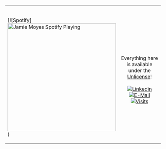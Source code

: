 <table width="100%"> 
  <tr>
  <td width="50%">
      
&nbsp; <br> [![Spotify][<img src="https://novatorem-git-master.jamiemoyes.vercel.app/api/spotify" alt="Jamie Moyes Spotify Playing" width="350" />](https://open.spotify.com/user/21iatcavo2t4tbum42ttpanta))

  </td>
  <td width="50%">

<br><p align="center">Everything here is available under the [Unlicense](https://choosealicense.com/licenses/unlicense/)!<br><br>
  [![Linkedin](https://img.shields.io/badge/linked-in-369?style=flat-square&logo=linkedin&logoColor=white&color=blue)](https://www.linkedin.com/in/andrew-novac)
  [![E-Mail](https://img.shields.io/badge/email-reveal-2a8?style=flat-square&logo=gmail&logoColor=white)](https://mailhide.io/e/5ck1H)
  [![Visits](https://badges.pufler.dev/visits/novatorem/novatorem?logo=GitHub&label=github%20visits&color=336699&logoColor=white&style=flat-square)](https://github.com/novatorem)
</p>
  </td>
  </table>

[//]: <> (The `&nbsp;` is to have Aphelion take up more space)
